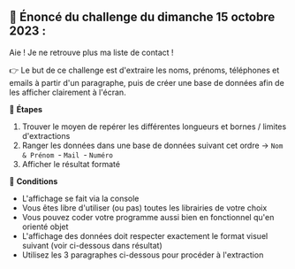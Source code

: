 ## 🔶 Énoncé du challenge du dimanche 15 octobre 2023 :
Aie ! Je ne retrouve plus ma liste de contact !

👉 Le but de ce challenge est d'extraire les noms, prénoms, téléphones et emails à partir d'un paragraphe, puis de créer une base de données afin de les afficher clairement à l'écran.

🔹 **Étapes**
1. Trouver le moyen de repérer les différentes longueurs et bornes / limites d'extractions
2. Ranger les données dans une base de données suivant cet ordre -> `Nom & Prénom `- `Mail `- `Numéro`
3. Afficher le résultat formaté

🔹 **Conditions**
- L'affichage se fait via la console
- Vous êtes libre d'utiliser (ou pas) toutes les librairies de votre choix
- Vous pouvez coder votre programme aussi bien en fonctionnel qu'en orienté objet
- L'affichage des données doit respecter exactement le format visuel suivant (voir ci-dessous dans résultat)
- Utilisez les 3 paragraphes ci-dessous pour procéder à l'extraction